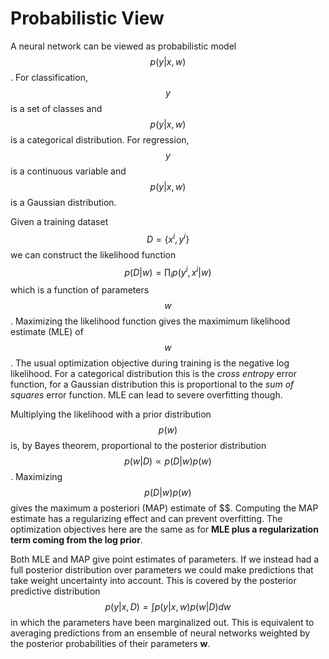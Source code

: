 # Probabilistic View

A neural network can be viewed as probabilistic model $$p(y|x,w)$$ . For classification, $$y$$ is a set of classes and $$ p(y|x,w)$$ is a categorical distribution. For regression, $$y$$ is a continuous variable and $$p(y|x,w)$$ is a Gaussian distribution.

Given a training dataset $$D=\{x^i,y^i\}$$ we can construct the likelihood function $$p(D|w)=∏_ip(y^i, x^i |w)$$ which is a function of parameters $$w$$ . Maximizing the likelihood function gives the maximimum likelihood estimate \(MLE\) of $$w$$. The usual optimization objective during training is the negative log likelihood. For a categorical distribution this is the _cross entropy_ error function, for a Gaussian distribution this is proportional to the _sum of squares_ error function. MLE can lead to severe overfitting though.

Multiplying the likelihood with a prior distribution $$p(w)$$ is, by Bayes theorem, proportional to the posterior distribution $$p(w|D)∝p(D|w)p(w)$$ . Maximizing $$p(D|w)p(w)$$ gives the maximum a posteriori \(MAP\) estimate of $$. Computing the MAP estimate has a regularizing effect and can prevent overfitting. The optimization objectives here are the same as for **MLE plus a regularization term coming from the log prior**.

Both MLE and MAP give point estimates of parameters. If we instead had a full posterior distribution over parameters we could make predictions that take weight uncertainty into account. This is covered by the posterior predictive distribution $$p(y|x,D)=∫p(y|x,w)p(w|D)dw$$ in which the parameters have been marginalized out. This is equivalent to averaging predictions from an ensemble of neural networks weighted by the posterior probabilities of their parameters **w**.


